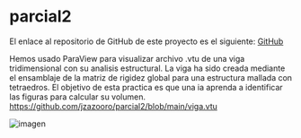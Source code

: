# parcial2

El enlace al repositorio de GitHub de este proyecto es el siguiente: [GitHub]([https://github.com/jzazooro/pizzeria-nivel-2.git](https://github.com/jzazooro/parcial2.git))

Hemos usado ParaView para visualizar archivo .vtu de una viga tridimensional con su analisis estructural. La viga ha sido creada mediante el ensamblaje de la matriz de rigidez global para una estructura mallada con tetraedros.
El objetivo de esta practica es que una ia aprenda a identificar las figuras para calcular su volumen. 
https://github.com/jzazooro/parcial2/blob/main/viga.vtu

![imagen](https://github.com/jzazooro/parcial2/assets/91785177/e5815ec0-e7ed-42c3-b826-78e05ff4e849)
